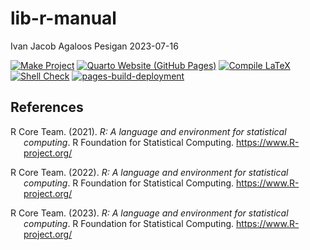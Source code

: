 lib-r-manual
================
Ivan Jacob Agaloos Pesigan
2023-07-16

<!-- README.md is generated from .setup/readme/README.Rmd. Please edit that file -->
<!-- badges: start -->

[![Make
Project](https://github.com/ijapesigan/lib-r-manual/actions/workflows/make.yml/badge.svg)](https://github.com/ijapesigan/lib-r-manual/actions/workflows/make.yml)
[![Quarto Website (GitHub
Pages)](https://github.com/ijapesigan/lib-r-manual/actions/workflows/quarto-gh-pages.yml/badge.svg)](https://github.com/ijapesigan/lib-r-manual/actions/workflows/quarto-gh-pages.yml)
[![Compile
LaTeX](https://github.com/ijapesigan/lib-r-manual/actions/workflows/latex.yml/badge.svg)](https://github.com/ijapesigan/lib-r-manual/actions/workflows/latex.yml)
[![Shell
Check](https://github.com/ijapesigan/lib-r-manual/actions/workflows/shellcheck.yml/badge.svg)](https://github.com/ijapesigan/lib-r-manual/actions/workflows/shellcheck.yml)
[![pages-build-deployment](https://github.com/ijapesigan/lib-r-manual/actions/workflows/pages/pages-build-deployment/badge.svg)](https://github.com/ijapesigan/lib-r-manual/actions/workflows/pages/pages-build-deployment)
<!-- badges: end -->

## References

<div id="refs" class="references csl-bib-body hanging-indent"
line-spacing="2">

<div id="ref-RCoreTeam-2021" class="csl-entry">

R Core Team. (2021). *R: A language and environment for statistical
computing*. R Foundation for Statistical Computing.
<https://www.R-project.org/>

</div>

<div id="ref-RCoreTeam-2022" class="csl-entry">

R Core Team. (2022). *R: A language and environment for statistical
computing*. R Foundation for Statistical Computing.
<https://www.R-project.org/>

</div>

<div id="ref-RCoreTeam-2023" class="csl-entry">

R Core Team. (2023). *R: A language and environment for statistical
computing*. R Foundation for Statistical Computing.
<https://www.R-project.org/>

</div>

</div>
